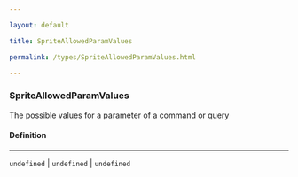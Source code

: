 ```yaml
---

layout: default

title: SpriteAllowedParamValues

permalink: /types/SpriteAllowedParamValues.html

---
```


### SpriteAllowedParamValues

The possible values for a parameter of a command or query

#### Definition

---

`undefined` &#124; `undefined` &#124; `undefined`

